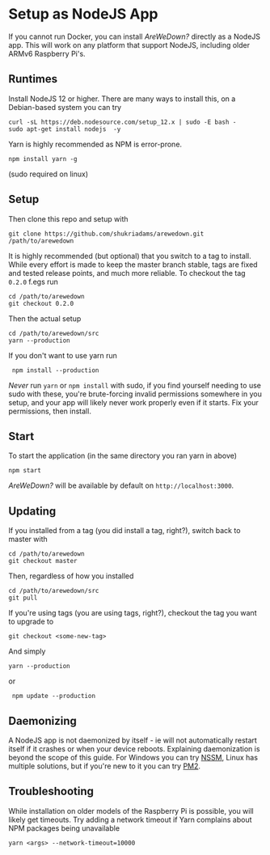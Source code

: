 # Setup as NodeJS App

If you cannot run Docker, you can install *AreWeDown?* directly as a NodeJS app. This will work on any platform that support NodeJS, including older ARMv6 Raspberry Pi's.

## Runtimes

Install NodeJS 12 or higher. There are many ways to install this, on a Debian-based system you can try

    curl -sL https://deb.nodesource.com/setup_12.x | sudo -E bash -
    sudo apt-get install nodejs  -y

Yarn is highly recommended as NPM is error-prone.

    npm install yarn -g

(sudo required on linux)

## Setup

Then clone this repo and setup with

    git clone https://github.com/shukriadams/arewedown.git /path/to/arewedown

It is highly recommended (but optional) that you switch to a tag to install. While every effort is made to keep the master branch stable, tags are fixed and tested release points, and much more reliable. To checkout the tag `0.2.0` f.egs run 

    cd /path/to/arewedown
    git checkout 0.2.0

Then the actual setup

    cd /path/to/arewedown/src
    yarn --production 
    
If you don't want to use yarn run

     npm install --production

_Never_ run `yarn` or `npm install` with sudo, if you find yourself needing to use sudo with these, you're brute-forcing invalid permissions somewhere in you setup, and your app will likely never work properly even if it starts. Fix your permissions, then install.

## Start

To start the application (in the same directory you ran yarn in above)

    npm start

*AreWeDown?* will be available by default on `http://localhost:3000`.

## Updating

If you installed from a tag (you did install a tag, right?), switch back to master with

    cd /path/to/arewedown
    git checkout master

Then, regardless of how you installed  

    cd /path/to/arewedown/src
    git pull

If you're using tags (you are using tags, right?), checkout the tag you want to upgrade to

    git checkout <some-new-tag>

And simply

    yarn --production 

or

     npm update --production

## Daemonizing

A NodeJS app is not daemonized by itself - ie will not automatically restart itself if it crashes or when your device reboots. Explaining daemonization is beyond the scope of this guide. For Windows you can try [NSSM](https://nssm.cc/), Linux has multiple solutions, but if you're new to it you can try [PM2](https://pm2.keymetrics.io/).

## Troubleshooting

While installation on older models of the Raspberry Pi is possible, you will likely get timeouts. Try adding a network timeout if Yarn complains about NPM packages being unavailable

    yarn <args> --network-timeout=10000

